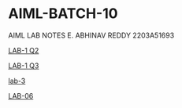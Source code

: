 # AIML-BATCH-10
AIML LAB NOTES
E. ABHINAV REDDY
2203A51693

[LAB-1 Q2](https://github.com/Abhi-oo1/AIML-BATCH-10/blob/main/2.ipynb)

[LAB-1 Q3](https://github.com/Abhi-oo1/AIML-BATCH-10/blob/main/3.ipynb)

[lab-3](https://github.com/Abhi-oo1/AIML-BATCH-10/blob/main/lab3_aiml.ipynb)

[LAB-06](https://github.com/Abhi-oo1/AIML-BATCH-10/blob/main/lab6_AIML.ipynb)


